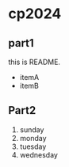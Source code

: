 # cp2024

## part1
this is README.
- itemA
- itemB

## Part2
1. sunday
1. monday
1. tuesday
1. wednesday
